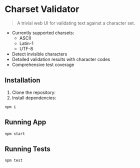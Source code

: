 # Charset Validator

> A trivial web UI for validating text against a character set.
- Currently supported charsets:
  - ASCII
  - Latin-1
  - UTF-8
- Detect invisible characters
- Detailed validation results with character codes
- Comprehensive test coverage

## Installation
1. Clone the repository:
2. Install dependencies:
```shell
npm i
```

## Running App
```shell
npm start
```

## Running Tests
```shell
npm test
```